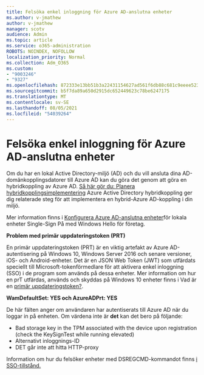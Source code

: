 ```yaml
---
title: Felsöka enkel inloggning för Azure AD-anslutna enheter
ms.author: v-jmathew
author: v-jmathew
manager: scotv
audience: Admin
ms.topic: article
ms.service: o365-administration
ROBOTS: NOINDEX, NOFOLLOW
localization_priority: Normal
ms.collection: Adm_O365
ms.custom:
- "9003246"
- "9327"
ms.openlocfilehash: 872333e13bb51b3a22431154627ad561f6db88c681c9eeee523fdd09e58c0371
ms.sourcegitcommit: b5f7da89a650d2915dc652449623c78be6247175
ms.translationtype: MT
ms.contentlocale: sv-SE
ms.lasthandoff: 08/05/2021
ms.locfileid: "54039264"
---
```

# <a name="troubleshoot-single-sign-on-for-azure-ad-joined-devices"></a>Felsöka enkel inloggning för Azure AD-anslutna enheter

Om du har en lokal Active Directory-miljö (AD) och du vill ansluta dina AD-domänkopplingsdatorer till Azure AD kan du göra det genom att göra en hybridkoppling av Azure AD. [Så här gör du: Planera hybridkopplingsimplementering](https://docs.microsoft.com/azure/active-directory/devices/hybrid-azuread-join-plan) Azure Active Directory hybridkoppling ger dig relaterade steg för att implementera en hybrid-Azure AD-koppling i din miljö.

Mer information finns i [Konfigurera Azure AD-anslutna enheter](https://docs.microsoft.com/windows/security/identity-protection/hello-for-business/hello-hybrid-aadj-sso-base)för lokala enheter Single-Sign På med Windows Hello för företag.

**Problem med primär uppdateringstoken (PRT)**

En primär uppdateringstoken (PRT) är en viktig artefakt av Azure AD-autentisering på Windows 10, Windows Server 2016 och senare versioner, iOS- och Android-enheter. Det är en JSON Web Token (JWT) som utfärdats speciellt till Microsoft-tokenförmedlare för att aktivera enkel inloggning (SSO) i de program som används på dessa enheter. Mer information om hur en prT utfärdas, används och skyddas på Windows 10 enheter finns i Vad är en [primär uppdateringstoken?](https://docs.microsoft.com/azure/active-directory/devices/concept-primary-refresh-token).

**WamDefaultSet: YES och AzureADPrt: YES**

De här fälten anger om användaren har autentiserats till Azure AD när du loggar in på enheten. Om värdena inte är **det** kan det bero på följande:

- Bad storage key in the TPM associated with the device upon registration (check the KeySignTest while running elevated)
- Alternativt inloggnings-ID
- DET går inte att hitta HTTP-proxy

Information om hur du felsöker enheter med DSREGCMD-kommandot finns [i SSO-tillstånd.](https://docs.microsoft.com/azure/active-directory/devices/troubleshoot-device-dsregcmd#sso-state)
